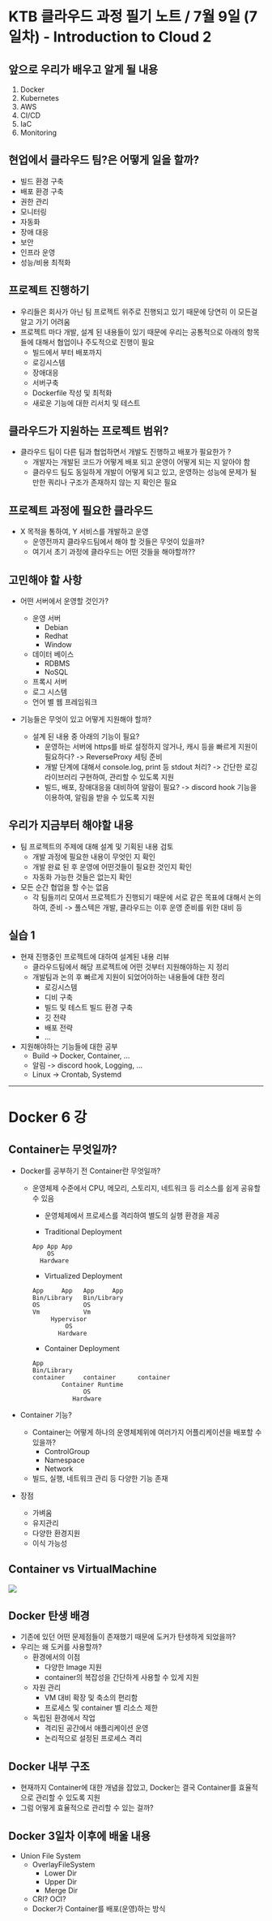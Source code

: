 # KTB 클라우드 과정 필기 노트 / 7월 9일 (7일차) - Introduction to Cloud 2

## 앞으로 우리가 배우고 알게 될 내용
1. Docker
2. Kubernetes
3. AWS
4. CI/CD
5. IaC
6. Monitoring


## 현업에서 클라우드 팀?은 어떻게 일을 할까?
- 빌드 환경 구축
- 배포 환경 구축
- 권한 관리
- 모니터링
- 자동화
- 장애 대응
- 보안
- 인프라 운영
- 성능/비용 최적화

## 프로젝트 진행하기
- 우리들은 회사가 아닌 팀 프로젝트 위주로 진행되고 있기 때문에 당연히 이 모든걸 알고 가기 어려움
- 프로젝트 마다 개발, 설계 된 내용들이 있기 때문에 우리는 공통적으로 아래의 항목들에 대해서 협업이나 주도적으로 진행이 필요
    - 빌드에서 부터 배포까지
    - 로깅시스템
    - 장애대응
    - 서버구축
    - Dockerfile 작성 및 최적화
    - 새로운 기능에 대한 리서치 및 테스트


## 클라우드가 지원하는 프로젝트 범위?
- 클라우드 팀이 다른 팀과 협업하면서 개발도 진행하고 배포가 필요한가 ?
    - 개발자는 개발된 코드가 어떻게 배포 되고 운영이 어떻게 되는 지 알아야 함
    - 클라우드 팀도 동일하게 개발이 어떻게 되고 있고, 운영하는 성능에 문제가 될 만한 쿼리나 구조가 존재하지 않는 지 확인은 필요

## 프로젝트 과정에 필요한 클라우드
- X 목적을 통하여, Y 서비스를 개발하고 운영
    - 운영전까지 클라우드팀에서 해야 할 것들은 무엇이 있을까?
    - 여기서 초기 과정에 클라우드는 어떤 것들을 해야할까??

## 고민해야 할 사항
- 어떤 서버에서 운영할 것인가?
    - 운영 서버
        - Debian
        - Redhat
        - Window
    - 데이터 베이스
        - RDBMS
        - NoSQL
    - 프록시 서버
    - 로그 시스템
    - 언어 별 웹 프레임워크

- 기능들은 무엇이 있고 어떻게 지원해야 할까?
    - 설계 된 내용 중 아래의 기능이 필요?
        - 운영하는 서버에 https를 바로 설정하지 않거나, 캐시 등을 빠르게 지원이 필요하다?
        -> ReverseProxy 세팅 준비
        - 개발 단계에 대해서 console.log, print 등 stdout 처리?
        -> 간단한 로깅 라이브러리 구현하여, 관리할 수 있도록 지원
        - 빌드, 배포, 장애대응을 대비하여 알람이 필요?
        -> discord hook 기능을 이용하여, 알림을 받을 수 있도록 지원


## 우리가 지금부터 해야할 내용
- 팀 프로젝트의 주제에 대해 설계 및 기획된 내용 검토
    - 개발 과정에 필요한 내용이 무엇인 지 확인
    - 개발 완료 된 후 운영에 어떤것들이 필요한 것인지 확인
    - 자동화 가능한 것들은 없는지 확인
- 모든 순간 협업을 할 수는 없음
    - 각 팀들끼리 모여서 프로젝트가 진행되기 때문에 서로 같은 목표에 대해서 논의하여, 준비
    -> 풀스텍은 개발, 클라우드는 이후 운영 준비를 위한 대비 등

## 실습 1
- 현재 진행중인 프로젝트에 대하여 설계된 내용 리뷰
    - 클라우드팀에서 해당 프로젝트에 어떤 것부터 지원해야하는 지 정리
    - 개발팀과 논의 후 빠르게 지원이 되었어야하는 내용들에 대한 정리
        - 로깅시스템
        - 디비 구축
        - 빌드 및 테스트 빌드 환경 구축
        - 깃 전략
        - 배포 전략
        - ...
- 지원해야하는 기능들에 대한 공부
    - Build -> Docker, Container, ...
    - 알림 -> discord hook, Logging, ...
    - Linux -> Crontab, Systemd


------

# Docker  6 강

## Container는 무엇일까?
- Docker를 공부하기 전 Container란 무엇일까?
    - 운영체제 수준에서 CPU, 메모리, 스토리지, 네트워크 등 리소스를 쉽게 공유할 수 있음
        - 운영체제에서 프로세스를 격리하여 별도의 실행 환경을 제공

        - Traditional Deployment
        ```
        App App App
            OS
          Hardware
        ```

        - Virtualized Deployment
        ```
        App     App   App     App
        Bin/Library   Bin/Library
        OS            OS
        Vm            Vm
             Hypervisor
                 OS
               Hardware
        ```

        - Container Deployment
        ```
        App
        Bin/Library
        container     container      container
                Container Runtime
                      OS
                   Hardware
        ```

- Container 기능?
    - Container는 어떻게 하나의 운영체제위에 여러가지 어플리케이션을 배포할 수 있을까?
        - ControlGroup
        - Namespace
        - Network
    - 빌드, 실행, 네트워크 관리 등 다양한 기능 존재

- 장점
    - 가벼움
    - 유지관리
    - 다양한 환경지원
    - 이식 가능성

## Container vs VirtualMachine
<img src="../img/0709-1.png">

## Docker 탄생 배경
- 기존에 있던 어떤 문제점들이 존재했기 때문에 도커가 탄생하게 되었을까?
- 우리는 왜 도커를 사용할까?
    - 환경에서의 이점
        - 다양한 Image 지원
        - container의 복잡성을 간단하게 사용할 수 있게 지원
    - 자원 관리
        - VM 대비 확장 및 축소의 편리함
        - 프로세스 및 container 별 리소스 제한
    - 독립된 환경에서 작업
        - 격리된 공간에서 애플리케이션 운영
        - 논리적으로 설정된 프로세스 격리

## Docker 내부 구조
- 현재까지 Container에 대한 개념을 잡았고, Docker는 결국 Container를 효율적으로 관리할 수 있도록 지원
- 그럼 어떻게 효율적으로 관리할 수 있는 걸까?

## Docker 3일차 이후에 배울 내용
- Union File System
    - OverlayFileSystem
        - Lower Dir
        - Upper Dir
        - Merge Dir
    - CRI? OCI?
    - Docker가 Container를 배포(운영)하는 방식
















